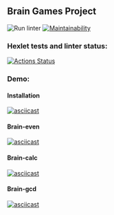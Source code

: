 ## Brain Games Project

![Run linter](https://github.com/Deman4ig/frontend-project-lvl1/workflows/Run%20linter/badge.svg)
[![Maintainability](https://api.codeclimate.com/v1/badges/68109c013231db09e75e/maintainability)](https://codeclimate.com/github/Deman4ig/frontend-project-lvl1/maintainability)

### Hexlet tests and linter status:
[![Actions Status](https://github.com/Deman4ig/frontend-project-lvl1/workflows/hexlet-check/badge.svg)](https://github.com/Deman4ig/frontend-project-lvl1/actions)

### Demo:
#### Installation
[![asciicast](https://asciinema.org/a/NnQpV3AaOOKHZ3fROEe8Ej87j.svg)](https://asciinema.org/a/NnQpV3AaOOKHZ3fROEe8Ej87j)

#### Brain-even
[![asciicast](https://asciinema.org/a/pVh4rx0yG3B8rzXgZTidFj8mz.svg)](https://asciinema.org/a/pVh4rx0yG3B8rzXgZTidFj8mz)

#### Brain-calc
[![asciicast](https://asciinema.org/a/XOayTwyQf8UPU0MvTN5gCTl7S.svg)](https://asciinema.org/a/XOayTwyQf8UPU0MvTN5gCTl7S)

#### Brain-gcd
[![asciicast](https://asciinema.org/a/fAQn6e3Olafmw9d7Xf03dxv72.svg)](https://asciinema.org/a/fAQn6e3Olafmw9d7Xf03dxv72)
